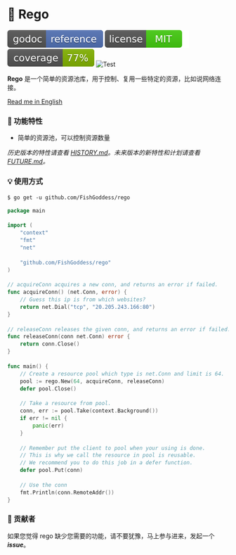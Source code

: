 # 🍦 Rego

[![Go Doc](_icons/godoc.svg)](https://pkg.go.dev/github.com/FishGoddess/rego)
[![License](_icons/license.svg)](https://opensource.org/licenses/MIT)
[![Coverage](_icons/coverage.svg)](_icons/coverage.svg)
![Test](https://github.com/FishGoddess/rego/actions/workflows/test.yml/badge.svg)

**Rego** 是一个简单的资源池库，用于控制、复用一些特定的资源，比如说网络连接。

[Read me in English](./README.en.md)

### 🍭 功能特性

* 简单的资源池，可以控制资源数量

_历史版本的特性请查看 [HISTORY.md](./HISTORY.md)。未来版本的新特性和计划请查看 [FUTURE.md](./FUTURE.md)。_

### 💡 使用方式

```shell
$ go get -u github.com/FishGoddess/rego
```

```go
package main

import (
	"context"
	"fmt"
	"net"

	"github.com/FishGoddess/rego"
)

// acquireConn acquires a new conn, and returns an error if failed.
func acquireConn() (net.Conn, error) {
	// Guess this ip is from which websites?
	return net.Dial("tcp", "20.205.243.166:80")
}

// releaseConn releases the given conn, and returns an error if failed.
func releaseConn(conn net.Conn) error {
	return conn.Close()
}

func main() {
	// Create a resource pool which type is net.Conn and limit is 64.
	pool := rego.New(64, acquireConn, releaseConn)
	defer pool.Close()

	// Take a resource from pool.
	conn, err := pool.Take(context.Background())
	if err != nil {
		panic(err)
	}

	// Remember put the client to pool when your using is done.
	// This is why we call the resource in pool is reusable.
	// We recommend you to do this job in a defer function.
	defer pool.Put(conn)

	// Use the conn
	fmt.Println(conn.RemoteAddr())
}
```

### 👥 贡献者

如果您觉得 rego 缺少您需要的功能，请不要犹豫，马上参与进来，发起一个 _**issue**_。
